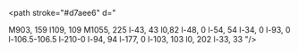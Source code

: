 <!-- <path stroke="#a11ad0" d=" -->
<path stroke="#d7aee6" d="

M903, 159
l109, 109
M1055, 225
l-43, 43
l0,82
l-48, 0
l-54, 54
l-34, 0
l-93, 0
l-106.5-106.5
l-210-0
l-94, 94
l-177, 0
l-103, 103
l0, 202
l-33, 33
"/>




<!-- s75 -->
<path class ="wartenberg-hohenschonhausen" stroke="#a11ad0" d="
M903, 159
l24, 24
"/>
<path class ="hohenschonhausen-wartenberg" stroke="#a11ad0" d="
M927, 183
l-24, -24
"/>
 <path class ="hohenschonhausen-gehrenseestr" stroke="#a11ad0" d="
M927, 183
l27.5, 27.5
"/>
<path class ="gehrenseestr-hohenschonhausen" stroke="#a11ad0" d="
M954.5, 210.5
l-27.5, -27.5
"/>

<path class ="gehrenseestr-springpfuhl" stroke="#a11ad0" d="
M954.5, 210.5
l57.5, 57.5
l0, 23
"/>
<path class ="springpfuhl-gehrenseestr" stroke="#a11ad0" d="
M1012, 291
l0, -23
l-57.5, -57.5
"/>

<!-- S7 -->
<path class ="marzahn-poelchaustr" stroke="#a11ad0" d="
M1049, 231
l-25.5, 25.5
"/>
<path class ="poelchaustr-marzahn" stroke="#a11ad0" d="
M1023.5, 256.5
l25.5, -25.5
"/>
<path class ="poelchaustr-springpfhuhl" stroke="#a11ad0" d="
M1023.5, 256.5
l-11.5, 11.5
l0, 23
"/>


<!-- back to s75 -->

<path class ="springpfuhl-friedrichsfelde_ost" stroke="#a11ad0" d="
M1012, 291
l0, 59
l-31, 0
"/>
<path class ="friedrichsfelde_ost-springpfuhl" stroke="#a11ad0" d="
M981, 350
l31, 0
l0, -59
"/>
<path class ="friedrichsfelde_ost-lichtenberg" stroke="#a11ad0" d="
M981, 350
l-17, 0
l-22, 22
"/>
<path class ="lichtenberg-friedrichsfelde_ost" stroke="#a11ad0" d="
M942, 372
l22, -22
l17, 0
"/>
<path class ="lichtenberg-noldnerplatz" stroke="#a11ad0" d="
M942, 372
l-24.5, 24.5
"/>
<path class ="noldnerplatz-lichtenberg" stroke="#a11ad0" d="
M917.5, 396.5
l24.5, -24.5
"/>
<path class ="noldnerplatz-ostkreuz" stroke="#a11ad0" d="
M917.5, 396.5
l-7.5, 7.5
l-34, 0
"/>
<path class ="ostkreuz-noldnerplatz" stroke="#a11ad0" d="
M876, 404
l34, 0
l7.5, -7.5
"/>
<path class ="ostkreuz-warschauer" stroke="#a11ad0" d="
M876, 404
l-93, 0
l-6.5, -6.5
"/>
<path class ="warschauer-ostkreuz" stroke="#a11ad0" d="
M776.5, 397.5
l6.5, 6.5
l93, 0
"/>
<path class ="warschauer-ostbahnof" stroke="#a11ad0" d="
M776.5, 397.5
l-22.5, -22.5
"/>
<path class ="ostbahnof-warschauer" stroke="#a11ad0" d="
M754, 375
l22.5, 22.5
"/>
<path class ="ostbahnof-jannowitzbrucke" stroke="#a11ad0" d="
M754, 375
l-21.5, -21.5
"/>
<path class ="jannowitzbrucke-ostbahnof" stroke="#a11ad0" d="
M732.5, 353.5
l21.5, 21.5
"/>
<path class ="jannowitzbrucke-alexanderplatz" stroke="#a11ad0" d="
M732.5, 353.5
l-37.5, -37.5
"/>
<path class ="alexanderplatz-jannowitzbrucke" stroke="#a11ad0" d="
M695, 316
l37.5, 37.5
"/>
<path class ="alexanderplatz-hackescher_markt" stroke="#a11ad0" d="
M695, 316
l-18.5, -18.5
l-47, 0
"/>
<path class ="hackescher_markt-alexanderplatz" stroke="#a11ad0" d="
M629.5, 297.5
l47, 0
l18.5, 18.5
"/>
<path class ="hackescher_markt-friedrichstr" stroke="#a11ad0" d="
M629.5, 297.5
l-50, 0
"/>
<path class ="friedrichstr-hackescher_markt" stroke="#a11ad0" d="
M579.5, 297.5
l50, 0
"/>
<path class ="friedrichstr-hauptbahnof" stroke="#a11ad0" d="
M579.5, 297.5
l-76, 0
"/>
<path class ="hauptbahnof-friedrichstr" stroke="#a11ad0" d="
M503.5, 297.5
l76, 0
"/>
<path class ="hauptbahnof-bellevue" stroke="#a11ad0" d="
M503.5, 297.5
l-37, 0
l-18, 18
"/>
<path class ="bellevue-hauptbahnof" stroke="#a11ad0" d="
M448.5, 315.5
l18, -18
l36, 0
"/>
<path class ="bellevue-tiergarten" stroke="#a11ad0" d="
M448.5, 315.5
l-40.5, 40.5
"/>
<path class ="tiergarten-bellevue" stroke="#a11ad0" d="
M408, 356
l40.5, -40.5
"/>
<path class ="tiergarten-zoologischer_garten" stroke="#a11ad0" d="
M408, 356
l-32, 32
"/>
<path class ="zoologischer_garten-tiergarten" stroke="#a11ad0" d="
M376, 388
l32, -32
"/>
<path class ="zoologischer_garten-savignyplatz" stroke="#a11ad0" d="
M376, 388
l-3.5, 3.5
l-36, 0
"/>
<path class ="savignyplatz-zoologischer_garten" stroke="#a11ad0" d="
M336.5, 391.5
l36, 0
l3.5, -3.5
"/>
<path class ="savignyplatz-charlottenburg" stroke="#a11ad0" d="
M336.5, 391.5
l-40.5, 0
"/>
<path class ="charlottenburg-savignyplatz" stroke="#a11ad0" d="
M296, 391.5
l40.5, 0
"/>
<path class ="charlottenburg-westkreuz" stroke="#a11ad0" d="
M296, 391.5
l-57.5, 0
"/>
<path class ="westkreuz-charlottenburg" stroke="#a11ad0" d="
M238.5, 391.5
l57.5, 0
"/>
<path class ="westkreuz-grunewald" stroke="#a11ad0" d="
M238.5, 391.5
l-43, 0
-63, 63
"/>
<path class ="grunewald-westkreuz" stroke="#a11ad0" d="
M132.5, 454.5
l63, -63
l43, 0
"/>
<path class ="grunewald-nikolassee" stroke="#a11ad0" d="
M132.5, 454.5
l-40, 40
l0, 202
l-13, 13
"/>
<path class ="nikolassee-grunewald" stroke="#a11ad0" d="
M79.5, 709.5
l13, -13
l0, -202
l40, -40
"/>
<path class ="nikolassee-wannsee" stroke="#a11ad0" d="
M79.5, 709.5
l-20, 20
"/>
<path class ="wannsee-nikolassee" stroke="#a11ad0" d="
M59.5, 729.5
l20, -20
"/>
